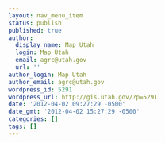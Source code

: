 ```yaml
---
layout: nav_menu_item
status: publish
published: true
author:
  display_name: Map Utah
  login: Map Utah
  email: agrc@utah.gov
  url: ''
author_login: Map Utah
author_email: agrc@utah.gov
wordpress_id: 5291
wordpress_url: http://gis.utah.gov/?p=5291
date: '2012-04-02 09:27:29 -0500'
date_gmt: '2012-04-02 15:27:29 -0500'
categories: []
tags: []
---
```



